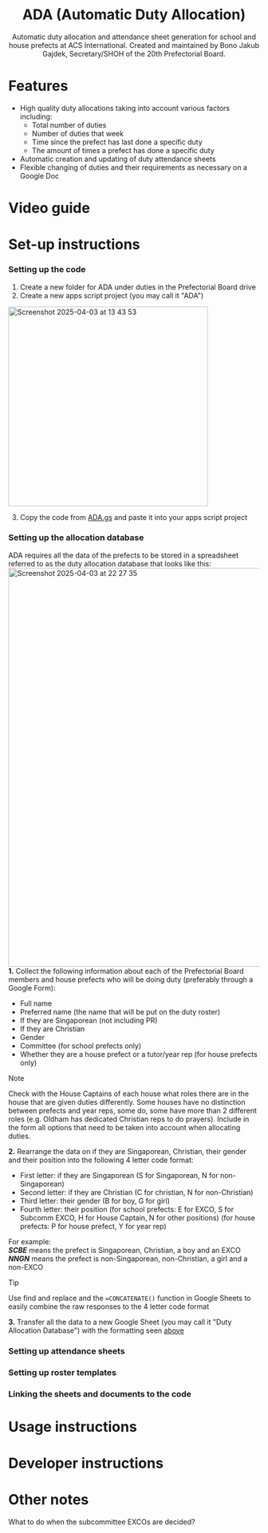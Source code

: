 <h1 align="center">ADA (Automatic Duty Allocation)</h1>

<p align="center">Automatic duty allocation and attendance sheet generation for school and house prefects at ACS International. Created and maintained by Bono Jakub Gajdek, Secretary/SHOH of the 20th Prefectorial Board.</p>

# Features
- High quality duty allocations taking into account various factors including:
  - Total number of duties
  - Number of duties that week
  - Time since the prefect has last done a specific duty
  - The amount of times a prefect has done a specific duty
- Automatic creation and updating of duty attendance sheets
- Flexible changing of duties and their requirements as necessary on a Google Doc

# Video guide

# Set-up instructions
### Setting up the code
1. Create a new folder for ADA under duties in the Prefectorial Board drive
2. Create a new apps script project (you may call it "ADA")
<img width="400" alt="Screenshot 2025-04-03 at 13 43 53" src="https://github.com/user-attachments/assets/12bac2b6-c948-42d9-afd1-1cc663363756" />

3. Copy the code from [ADA.gs](https://github.com/Bonez07/ADA/blob/main/ADA.gs) and paste it into your apps script project

### Setting up the allocation database
ADA requires all the data of the prefects to be stored in a spreadsheet referred to as the duty allocation database that looks like this:\
<img width="800" alt="Screenshot 2025-04-03 at 22 27 35" src="https://github.com/user-attachments/assets/68ef5785-7071-4332-91d5-68d355b9f6e0" />\
**1.** Collect the following information about each of the Prefectorial Board members and house prefects who will be doing duty (preferably through a Google Form):
  - Full name
  - Preferred name (the name that will be put on the duty roster)
  - If they are Singaporean (not including PR)
  - If they are Christian
  - Gender
  - Committee (for school prefects only)
  - Whether they are a house prefect or a tutor/year rep (for house prefects only)
> [!NOTE]
> Check with the House Captains of each house what roles there are in the house that are given duties differently. Some houses have no distinction between prefects and year reps, some do, some have more than 2 different roles (e.g. Oldham has dedicated Christian reps to do prayers). Include in the form all options that need to be taken into account when allocating duties.

**2.** Rearrange the data on if they are Singaporean, Christian, their gender and their position into the following 4 letter code format:
- First letter: if they are Singaporean (S for Singaporean, N for non-Singaporean)
- Second letter: if they are Christian (C for christian, N for non-Christian)
- Third letter: their gender (B for boy, G for girl)
- Fourth letter: their position (for school prefects: E for EXCO, S for Subcomm EXCO, H for House Captain, N for other positions) (for house prefects: P for house prefect, Y for year rep)

For example:\
***SCBE*** means the prefect is Singaporean, Christian, a boy and an EXCO\
***NNGN*** means the prefect is non-Singaporean, non-Christian, a girl and a non-EXCO

> [!TIP]
> Use find and replace and the `=CONCATENATE()` function in Google Sheets to easily combine the raw responses to the 4 letter code format

**3.** Transfer all the data to a new Google Sheet (you may call it "Duty Allocation Database") with the formatting seen [above](#setting-up-the-allocation-database)


### Setting up attendance sheets

### Setting up roster templates

### Linking the sheets and documents to the code

# Usage instructions



# Developer instructions

# Other notes
What to do when the subcommittee EXCOs are decided?



